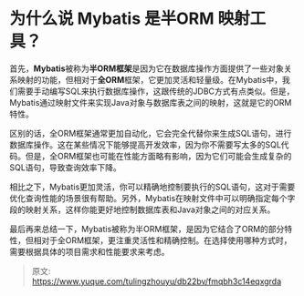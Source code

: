 # 为什么说 Mybatis 是半ORM 映射工具？

首先，**Mybatis**被称为**半ORM框架**是因为它在数据库操作方面提供了一些对象关系映射的功能，但相对于**全ORM**框架，它更加灵活和轻量级。在Mybatis中，我们需要手动编写SQL来执行数据库操作，这跟传统的JDBC方式有点类似。但是，Mybatis通过映射文件来实现Java对象与数据库表之间的映射，这就是它的ORM特性。



区别的话，全ORM框架通常更加自动化，它会完全代替你来生成SQL语句，进行数据库操作。这在某些情况下能够提高开发效率，因为你不需要写太多的SQL代码。但是，全ORM框架也可能在性能方面略有影响，因为它们可能会生成复杂的SQL语句，导致查询效率下降。



相比之下，Mybatis更加灵活，你可以精确地控制要执行的SQL语句，这对于需要优化查询性能的场景很有帮助。另外，Mybatis在映射文件中可以明确指定每个字段的映射关系，这样你能更好地控制数据库表和Java对象之间的对应关系。



最后再来总结一下，Mybatis被称为半ORM框架，是因为它结合了ORM的部分特性，但相对于全ORM框架，更注重灵活性和精确控制。在选择使用哪种方式时，需要根据具体的项目需求和性能要求来考虑。



> 原文: <https://www.yuque.com/tulingzhouyu/db22bv/fmqbh3c14eqxgrda>